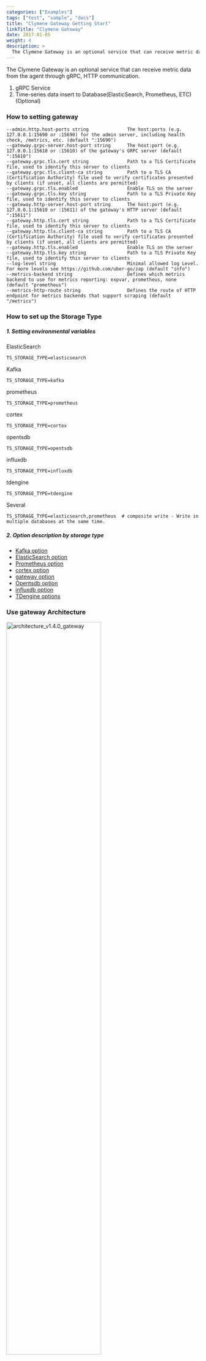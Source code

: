 ```yaml
---
categories: ["Examples"]
tags: ["test", "sample", "docs"]
title: "Clymene Gateway Getting Start"
linkTitle: "Clymene Gateway"
date: 2017-01-05
weight: 4
description: >
  The Clymene Gateway is an optional service that can receive metric data from the agent through gRPC, HTTP communication
---
```

The Clymene Gateway is an optional service that can receive metric data from the agent through gRPC, HTTP communication.  

1. gRPC Service
2. Time-series data insert to Database(ElasticSearch, Prometheus, ETC) (Optional)

### How to setting gateway
```
--admin.http.host-ports string              The host:ports (e.g. 127.0.0.1:15690 or :15690) for the admin server, including health check, /metrics, etc. (default ":15690")
--gateway.grpc-server.host-port string      The host:port (e.g. 127.0.0.1:15610 or :15610) of the gateway's GRPC server (default ":15610")
--gateway.grpc.tls.cert string              Path to a TLS Certificate file, used to identify this server to clients
--gateway.grpc.tls.client-ca string         Path to a TLS CA (Certification Authority) file used to verify certificates presented by clients (if unset, all clients are permitted)
--gateway.grpc.tls.enabled                  Enable TLS on the server
--gateway.grpc.tls.key string               Path to a TLS Private Key file, used to identify this server to clients
--gateway.http-server.host-port string      The host:port (e.g. 127.0.0.1:15610 or :15611) of the gateway's HTTP server (default ":15611")
--gateway.http.tls.cert string              Path to a TLS Certificate file, used to identify this server to clients
--gateway.http.tls.client-ca string         Path to a TLS CA (Certification Authority) file used to verify certificates presented by clients (if unset, all clients are permitted)
--gateway.http.tls.enabled                  Enable TLS on the server
--gateway.http.tls.key string               Path to a TLS Private Key file, used to identify this server to clients
--log-level string                          Minimal allowed log Level. For more levels see https://github.com/uber-go/zap (default "info")
--metrics-backend string                    Defines which metrics backend to use for metrics reporting: expvar, prometheus, none (default "prometheus")
--metrics-http-route string                 Defines the route of HTTP endpoint for metrics backends that support scraping (default "/metrics")
```

### How to set up the Storage Type
##### 1. Setting environmental variables

ElasticSearch
```
TS_STORAGE_TYPE=elasticsearch
```
Kafka
```
TS_STORAGE_TYPE=kafka
```
prometheus
```
TS_STORAGE_TYPE=prometheus
```
cortex
```
TS_STORAGE_TYPE=cortex
```
opentsdb
```
TS_STORAGE_TYPE=opentsdb
```
influxdb
```
TS_STORAGE_TYPE=influxdb
```
tdengine
```
TS_STORAGE_TYPE=tdengine
```
Several
```
TS_STORAGE_TYPE=elasticsearch,prometheus  # composite write - Write in multiple databases at the same time.
```

##### 2. Option description by storage type
- [Kafka option](http://clymene-project.github.io/docs/database-options/kafka)
- [ElasticSearch option](http://clymene-project.github.io/docs/database-options/elasticsearch)
- [Prometheus option](http://clymene-project.github.io/docs/database-options/prometheus)
- [cortex option](http://clymene-project.github.io/docs/database-options/cortex)
- [gateway option](http://clymene-project.github.io/docs/database-options/gateway)
- [Opentsdb option](http://clymene-project.github.io/docs/database-options/opentsdb)
- [influxdb option](http://clymene-project.github.io/docs/database-options/influxdb)
- [TDengine options](http://clymene-project.github.io/docs/database-options/tdengine)

### Use gateway Architecture
<img src="https://user-images.githubusercontent.com/25188468/152249028-701c3372-dee8-49dd-b284-dd04e9da0597.png" width="70%" height="70%" alt="architecture_v1.4.0_gateway">
